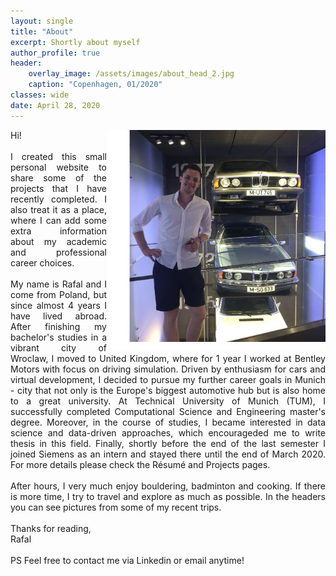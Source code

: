 ```yaml
---
layout: single
title: "About"
excerpt: Shortly about myself
author_profile: true
header:
    overlay_image: /assets/images/about_head_2.jpg
    caption: "Copenhagen, 01/2020"
classes: wide
date: April 28, 2020
---
```

<img  align="right" src="\assets\images\personal2.jpg" height="350" width="350"/>
<div style="text-align: justify"> Hi! <br/><br/>
I created this small personal website to share some of the projects that I have recently completed. I also treat it as a place, where I can add some extra information about my academic and professional career choices.
<br/><br/>
My name is Rafal and I come from Poland, but since almost 4 years I have lived abroad. After finishing my bachelor's studies in a vibrant city of Wroclaw, I moved to United Kingdom, where for 1 year I worked at Bentley Motors with focus on driving simulation. Driven by enthusiasm for cars and virtual development, I decided to pursue my further career goals in Munich - city that not only is the Europe's biggest automotive hub but is also home to a great university. At Technical University of Munich (TUM), I successfully completed Computational Science and Engineering master's degree. Moreover, in the course of studies, I became interested in data science and data-driven approaches, which encourageded me to write thesis in this field. Finally, shortly before the end of the last semester I joined Siemens as an intern and stayed there until the end of March 2020.  For more details please check the Résumé and Projects pages.
<br/><br/>
After hours, I very much enjoy bouldering, badminton and cooking. If there is more time, I try to travel and explore as much as possible. In the headers you can see pictures from some of my recent trips.
<br/><br/>
Thanks for reading,<br/>
Rafal
<br/><br/>
PS Feel free to contact me via Linkedin or email anytime!
</div>
